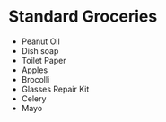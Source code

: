 Standard Groceries
=================
- Peanut Oil
- Dish soap
- Toilet Paper
- Apples
- Brocolli
- Glasses Repair Kit
- Celery
- Mayo

